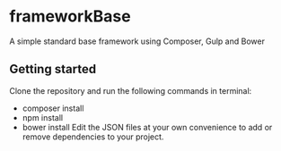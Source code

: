 # frameworkBase #

A simple standard base framework using Composer, Gulp and Bower

## Getting started ##
Clone the repository and run the following commands in terminal:
* composer install
* npm install
* bower install
Edit the JSON files at your own convenience to add or remove dependencies to your project.
